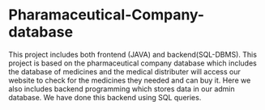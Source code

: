 # Pharamaceutical-Company-database
This project includes both frontend (JAVA) and backend(SQL-DBMS). This project is based on the pharmaceutical company database which includes the database of medicines and the medical distributer will access our website to 
check for the medicines they needed and can buy it. Here we also includes backend programming which stores data in our admin database. We have done this backend using SQL queries.
